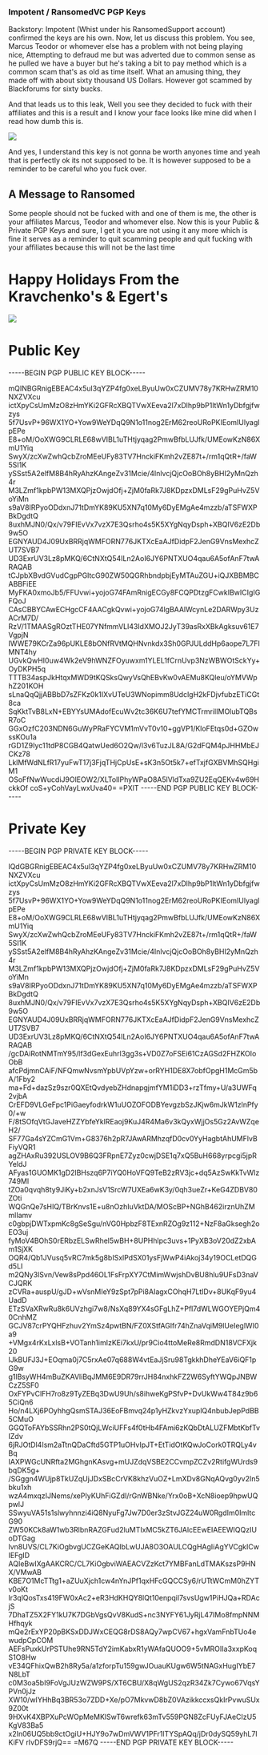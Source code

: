 ### Impotent / RansomedVC PGP Keys

Backstory: Impotent (Whist under his RansomedSupport account) confirmed the keys are his own. Now, let us discuss  this problem. You see, Marcus Teodor or whomever else has a problem with not being playing nice, Attempting to defraud me but was adverted due to common sense as he pulled we have a buyer but he's taking a bit to pay method which is a common scam that's as old as time itself. What an amusing thing, they made off with about sixty thousand US Dollars. However got scammed by Blackforums for sixty bucks. 

And that leads us to this leak, Well you see they decided to fuck with their affiliates and this is a result and I know your face looks like mine did when I read how dumb this is. 

![](https://media1.tenor.com/images/0a1acd3b9dfc037bacf6df26f5603dbf/tenor.gif)

And yes, I understand this key is not gonna be worth anyones time and yeah that is perfectly ok its not supposed to be. It is however supposed to be a reminder to be careful who you fuck over.

## A Message to Ransomed

Some people should not be fucked  with and one of them is me, the other is your affiliates Marcus, Teodor and whomever else. Now this is your Public & Private PGP Keys and sure, I get it you are not using it any more which is fine it serves as a reminder to quit scamming people and quit fucking with your affiliates because this will not be the last time


# Happy Holidays From the Kravchenko's & Egert's

![](https://files.catbox.moe/nhq845.gif)

# Public Key
-----BEGIN PGP PUBLIC KEY BLOCK-----

mQINBGRnigEBEAC4x5ul3qYZP4fg0xeLByuUw0xCZUMV78y7KRHwZRM10NXZVXcu
ictXpyCsUmMzO8zHmYKi2GFRcXBQTVwXEeva2l7xDlhp9bP1ltWn1yDbfgjfwzys
5f7UsvP+96WX1YO+Yow9WeYDqQ9N1o11nog2ErM62reoURoPKIEomIUlyaglpEPe
E8+oM/OoXWG9CLRLE68wVIBL1uTHtjyqag2PmwBfbLUJfk/UMEowKzN86XmU1Yiq
SwyX/zcXwZwhQcbZroMEeUFy83TV7HnckiFKmh2vZE87t+/rm1qQtR+/faW5SI1K
ySSst5A2elfM8B4hRyAhzKAngeZv31Mcie/4InlvcjQjcOoBOh8yBHI2yMnQzh4r
M3LZmf1kpbPW13MXQPjzOwjdOfj+ZjM0faRk7J8KDpzxDMLsF29gPuHvZ5VoYiMn
s9aV8IRPyoODdxnJ71tDmYK89KU5XN7q10My6DyEMgAe4mzzb/aTSFWXPBkDgdtQ
8uxhMJN0/Qx/v79FIEvVx7vzX7E3Qsrho4s5K5XYgNqyDsph+XBQIV6zE2Db9w5O
EGNYAUD4J09UxBRRjqWMFORN776JKTXcEaAJfDidpF2JenG9VnsMexhcZUT7SVB7
UD3ExrUV3Lz8pMKQ/6CtNXtQ54ILn2AoI6JY6PNTXUO4qau6A5ofAnF7twARAQAB
tCJpbXBvdGVudCgpPGltcG90ZW50QGRhbndpbjEyMTAuZGU+iQJXBBMBCABBFiEE
MyFKA0xmoJb5/FFUvwi+yojoG74FAmRnigECGy8FCQPDtzgFCwkIBwICIgIGFQoJ
CAsCBBYCAwECHgcCF4AACgkQvwi+yojoG74lgBAAlWcynLe2DARWpy3UzACrM7D/
RzV/1TMAASgROztTHE07YNfmmVLl43IdXMOJ2JyT39asRxXBkAgksuv61E7VgpjN
IWWE79KCrZa96pUKLE8bONfRVtMQHNvnkdx3Sh0GPJULddHp6aope7L7FIMNT4hy
UGvkQwHI0uw4Wk2eV9hWNZFOyuwxm1YLEL1fCrnUvp3NzWBWOtSckYy+OyDKPH5q
TTTB34aspJkHtqxMWD9tKQSksQwyVsQhEBvKw0vAEMu8KQleu/oYMVWphZ201KOH
sLnaQqQjjABBbD7sZFKz0k1IXvUTeU3WNopimm8UdclgH2kFDjvfubzETiCGt8ca
SqKktTvB8LxN+EBYYsUMAdofEcuWv2tc36K6U7tefYMCTrmrilIMOlubTQBsR7oC
GGxOzfC203NDN6GuWyPRaFYCVM1mVvT0v10+ggVP1/KloFEtqs0d+GZOwssKOu1a
rGD1Z9Iyc11tdP8CGB4QatwUed6O2Qw/l3v6TuzJL8A/G2dFQM4pJHHMbEJCKz78
LklMfWdNLfR17yuFwT17j3FjqTHjCpUsE+sK3n5Ot5k7+efTxjfGXBVMhSQHgiM1
OSoFfNwWucdiJ9OlEOW2/XLToIlPhyWPaO8A5lVldTxa9ZU2EqQEKv4w69HckkOf
coS+yCohVayLwxUva40=
=PXlT
-----END PGP PUBLIC KEY BLOCK-----


# Private Key
-----BEGIN PGP PRIVATE KEY BLOCK-----

lQdGBGRnigEBEAC4x5ul3qYZP4fg0xeLByuUw0xCZUMV78y7KRHwZRM10NXZVXcu
ictXpyCsUmMzO8zHmYKi2GFRcXBQTVwXEeva2l7xDlhp9bP1ltWn1yDbfgjfwzys
5f7UsvP+96WX1YO+Yow9WeYDqQ9N1o11nog2ErM62reoURoPKIEomIUlyaglpEPe
E8+oM/OoXWG9CLRLE68wVIBL1uTHtjyqag2PmwBfbLUJfk/UMEowKzN86XmU1Yiq
SwyX/zcXwZwhQcbZroMEeUFy83TV7HnckiFKmh2vZE87t+/rm1qQtR+/faW5SI1K
ySSst5A2elfM8B4hRyAhzKAngeZv31Mcie/4InlvcjQjcOoBOh8yBHI2yMnQzh4r
M3LZmf1kpbPW13MXQPjzOwjdOfj+ZjM0faRk7J8KDpzxDMLsF29gPuHvZ5VoYiMn
s9aV8IRPyoODdxnJ71tDmYK89KU5XN7q10My6DyEMgAe4mzzb/aTSFWXPBkDgdtQ
8uxhMJN0/Qx/v79FIEvVx7vzX7E3Qsrho4s5K5XYgNqyDsph+XBQIV6zE2Db9w5O
EGNYAUD4J09UxBRRjqWMFORN776JKTXcEaAJfDidpF2JenG9VnsMexhcZUT7SVB7
UD3ExrUV3Lz8pMKQ/6CtNXtQ54ILn2AoI6JY6PNTXUO4qau6A5ofAnF7twARAQAB
/gcDAiRotNMTmY95/lf3dGexEuhrl3gg3s+VD0Z7oFSEi61CzAGSd2FHZKOIoObB
afcPdjmnCAiF/NFQmwNvsmYpbUVpYzw+orRYH1DE8X7obfOpgH1McGm5bA/1Fby2
ma+Fd+dazSz9szr0QXEtQvdyebZHdnapgjmfYM1iDD3+rzTfmy+U/a3UWFq2vjbA
CrEFD9VLGeFpc1PiGaeyfodrkW1uUOZOFODBYevgzbSzJKjw6mJkW1zlnPfy0/+w
F/8tSOfqVtGJaveHZZYbfeYklREaoj9KuJ4R4Ma6v3kQyxWjjOs5Gz2AvWZqeH2/
SF77Ga4sYZCmG1Vm+G8376h2pR7JAwARMhzqfD0cv0YyHagbtAhUMFlvBFiyVQR1
agZHAxRu392USLOV9B6Q3FRpnE7Zyz0cwjDSE1q7xQ5BuH668yrpcgi5jpRYeldJ
AFyas1GUOMK1gD2lBHszq6P7iYQ0HoVFQ9TeB2zRV3jc+dq5AzSwKkTvWlz749Ml
tZOa0qvqh8ty9JiKy+b2xnJsV1SrcW7UXEa6wK3y/0qh3ueZr+KeG4ZDBV80ZOti
WQGnQe7sHIQ/TBrKnvs1E+u8nOzhIuVktDA/MOScBP+NGhB462irznUhZMmlIamv
c0gbpjDWTxpmKc8gSeSgu/nVG0HpbzF8TExnRZOg9z112+NzF8aGksegh2oEO3uj
fyMoV4BOhS0rERbzELSwRhel5wBH+8UPHhlpc3uvs+1PyXB3oV20dZ2xbAm1SjXK
OQR4/Qb1JVusq5vRC7mk5g8bISxlPdSX01ysFjWwP4iAkoj34y19OCLetDQGd5LI
m2QNy3lSvn/Vew8sPpd46OL1FsFrpXY7CtMimWwjshDvBU8hlu9UFsD3naVCJQRK
zCVRa+auspU/gJD+wVsnMIeY9zSpt7pPi8AIagxCOhqH7LtIDv+8UKqF9yu4UadD
ETzSVaXRwRu8k6UVzhgi7w8/NsXq89YX4sGFgLhZ+Pfl7dWLWGOYEPjQm40CnhMZ
GCJV87crPYQHFzhuv2YmSz4pwtBN/FZ0XStfAGlfr74hZnaVqiM9lUeIeglWI0a9
+VMgx4rKxLxlsB+VOTanh1imIzKEi7kxU/pr9Cio4ttoMeRe8RmdDN18VCFXjk20
lJkBUFJ3J+EOqma0j7C5rxAe07q688W4vtEaJjSru98TgkkhDheYEaV6iQF1pG9w
g1lBsyWH4mBuZKAVliBqJMM6E9DR79rrJH84nxhkFZ2W6SyftYWQpJNBWCzZ5SF0
OxFYPvClFH7ro8z9TyZEBq3DwU9Uh/s8ihweKgPSfvP+DvUkWw4T84z9b65CiQn6
Ho/n4LXj6POyhhgQsmSTAJ36EoFBmvq24p1yHZkvzYxuplQ4nbubJepPdBB5CMuO
GGQToFAYbSSRhn2PS0tQjLWciUFFs4f0tHb4FAmi6zKQbDtALUZFMbtKbfTvIZdv
6jRJOtDl4Ism2aTtnQDaCftd5GTP1uOHvIpJT+EtTidOtKQwJoCork0TRQLy4vBq
IAXPWGcUNRfta2MGhgnKAsvg+mUJZdqVSBE2CCvmpZCZv2RtifgWUrds9bqDK5g+
/SGggn4WUjp8TkUZqUjJDxSBcCrVK8khzVuOZ+LmXDv8GNqAQvg0yv2In5bku1xh
wzA4mxqzIJNems/xePIyKUhFiGZdI/rGnWBNke/Yrx0oB+XcN8ioep9hpwUQpwlJ
SSwyuVA51s1slwyhnnzi4iQ8NyuFg7Jw7D0er3zStvJGZ24uW0RgdIm0ImltcG90
ZW50KCk8aW1wb3RlbnRAZGFud2luMTIxMC5kZT6JAlcEEwEIAEEWIQQzIUoDTGag
lvn8UVS/CL7KiOgbvgUCZGeKAQIbLwUJA8O3OAULCQgHAgIiAgYVCgkICwIEFgID
AQIeBwIXgAAKCRC/CL7KiOgbviWAEACVZzKct7YMBFanLdTMAKszsP9HNX/VMwAB
KBE7O1McTTtg1+aZUuXjch1cw4nYnJPf1qxHFcGQCCSy6/rUTtWCmM0hZYTv0oKt
lr3qlQosTxs419FW0xAc2+eR3HdKHQY8lQt10enpqil7svsUgw1PiHJQa+RDAcjS
7DhaTZ5X2FY1kU7K7DGbVgsQvV8KudS+nc3NYFY61JyRjL47IMo8fmpNNMHfhqyk
mQe2rExYP20pBKSxDDJWxCEQG8rDS8AQy7wpCV67+hgxVamFnbTUo4ewudpCpCOM
AEFsPuxkUrPSTUhe9RN5TdY2imKabxR1yWAfaQUOO9+5vMROIIa3xxpKoqS1O8Hw
vE34QFhixQwB2h8Ry5a/a1zforpTu159gwJOuauKUgw6W5tNAGxHugIYbE7N8LbT
c0M3oa5bI9FoVgJUzWZW9PS/XT6CBU/X8qWgUS2qzR34Zk7Cywo67VqsYPVn0jJz
XW10/wIYHhBq3BR53o7ZDD+Xe/pO7MkvwD8bZ0VAzikkccxsQkIrPvwuSUx9Z00t
9HXvK4XBPXuPcWOpMeMKlSwT6wrefk63mTv559PGN8ZcFUyFJAeCIzU5KgV83Ba5
x2In06UQ5bb9ctOgiU+HJY9o7wDmVWV1PFr1lTYSpAQq/jDr0dySQ59yhL7IKiFV
rIvDFS9rjQ==
=M67Q
-----END PGP PRIVATE KEY BLOCK-----


